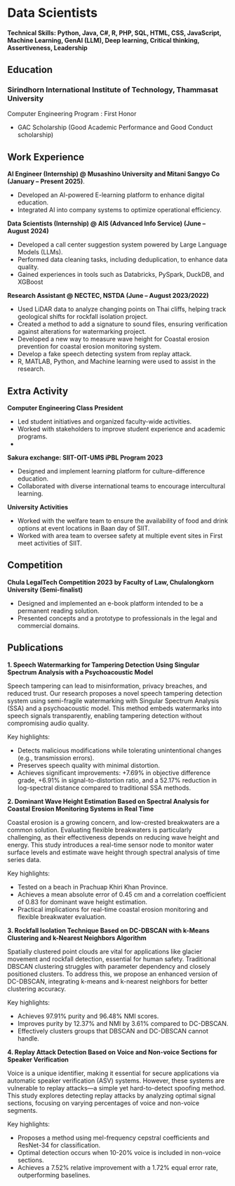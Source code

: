 # Data Scientists

#### Technical Skills: Python, Java, C#, R, PHP, SQL, HTML, CSS, JavaScript, Machine Learning, GenAI (LLM), Deep learning, Critical thinking, Assertiveness, Leadership

## Education
### Sirindhorn International Institute of Technology, Thammasat University
Computer Engineering Program : First Honor
-	GAC Scholarship (Good Academic Performance and Good Conduct scholarship)

## Work Experience 
**AI Engineer (Internship) @ Musashino University and Mitani Sangyo Co (January – Present 2025)**.
-	Developed an AI-powered E-learning platform to enhance digital education.
-	Integrated AI into company systems to optimize operational efficiency.
  
**Data Scientists (Internship) @ AIS (Advanced Info Service) (June – August 2024)**
-	Developed a call center suggestion system powered by Large Language Models (LLMs).
-	Performed data cleaning tasks, including deduplication, to enhance data quality.
-	Gained experiences in tools such as Databricks, PySpark, DuckDB, and XGBoost

**Research Assistant @ NECTEC, NSTDA (June – August 2023/2022)**
-	Used LiDAR data to analyze changing points on Thai cliffs, helping track geological shifts for rockfall isolation project.
-	Created a method to add a signature to sound files, ensuring verification against alterations for watermarking project.
-	Developed a new way to measure wave height for Coastal erosion prevention for coastal erosion monitoring system.
-	Develop a fake speech detecting system from replay attack.
- R, MATLAB, Python, and Machine learning were used to assist in the research.

## Extra Activity
**Computer Engineering Class President**
- Led student initiatives and organized faculty-wide activities.
-	Worked with stakeholders to improve student experience and academic programs.
-	
**Sakura exchange: SIIT-OIT-UMS iPBL Program 2023**
-	Designed and implement learning platform for culture-difference education.
-	Collaborated with diverse international teams to encourage intercultural learning.

**University Activities**
- Worked with the welfare team to ensure the availability of food and drink options at event locations in Baan day of SIIT.
- Worked with area team to oversee safety at multiple event sites in First meet activities of SIIT.

## Competition
**Chula LegalTech Competition 2023 by Faculty of Law, Chulalongkorn University (Semi-finalist)**
- Designed and implemented an e-book platform intended to be a permanent reading solution.
- Presented concepts and a prototype to professionals in the legal and commercial domains.


## Publications
**1. Speech Watermarking for Tampering Detection Using Singular Spectrum Analysis with a Psychoacoustic Model**

Speech tampering can lead to misinformation, privacy breaches, and reduced trust. Our research proposes a novel speech tampering detection system using semi-fragile watermarking with Singular Spectrum Analysis (SSA) and a psychoacoustic model. This method embeds watermarks into speech signals transparently, enabling tampering detection without compromising audio quality.

Key highlights:
- Detects malicious modifications while tolerating unintentional changes (e.g., transmission errors).
- Preserves speech quality with minimal distortion.
- Achieves significant improvements: +7.69% in objective difference grade, +6.91% in signal-to-distortion ratio, and a 52.17% reduction in log-spectral distance compared to traditional SSA methods.

**2. Dominant Wave Height Estimation Based on Spectral Analysis for Coastal Erosion Monitoring Systems in Real Time**

Coastal erosion is a growing concern, and low-crested breakwaters are a common solution. Evaluating flexible breakwaters is particularly challenging, as their effectiveness depends on reducing wave height and energy. This study introduces a real-time sensor node to monitor water surface levels and estimate wave height through spectral analysis of time series data.

Key highlights:
- Tested on a beach in Prachuap Khiri Khan Province.
- Achieves a mean absolute error of 0.45 cm and a correlation coefficient of 0.83 for dominant wave height estimation.
- Practical implications for real-time coastal erosion monitoring and flexible breakwater evaluation.

**3. Rockfall Isolation Technique Based on DC-DBSCAN with k-Means Clustering and k-Nearest Neighbors Algorithm**

Spatially clustered point clouds are vital for applications like glacier movement and rockfall detection, essential for human safety. Traditional DBSCAN clustering struggles with parameter dependency and closely positioned clusters. To address this, we propose an enhanced version of DC-DBSCAN, integrating k-means and k-nearest neighbors for better clustering accuracy.

Key highlights:
- Achieves 97.91% purity and 96.48% NMI scores.
- Improves purity by 12.37% and NMI by 3.61% compared to DC-DBSCAN.
- Effectively clusters groups that DBSCAN and DC-DBSCAN cannot handle.

**4. Replay Attack Detection Based on Voice and Non-voice Sections for Speaker Verification**

Voice is a unique identifier, making it essential for secure applications via automatic speaker verification (ASV) systems. However, these systems are vulnerable to replay attacks—a simple yet hard-to-detect spoofing method. This study explores detecting replay attacks by analyzing optimal signal sections, focusing on varying percentages of voice and non-voice segments.

Key highlights:
- Proposes a method using mel-frequency cepstral coefficients and ResNet-34 for classification.
- Optimal detection occurs when 10-20% voice is included in non-voice sections.
- Achieves a 7.52% relative improvement with a 1.72% equal error rate, outperforming baselines.
